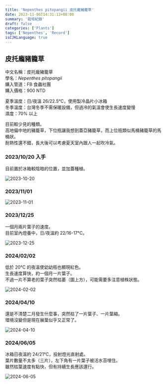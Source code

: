 ```yaml
---
title: 'Nepenthes pitopangii 皮托龐豬籠草'
date: 2023-11-06T14:31:13+08:00
summary: '栽培紀錄'
draft: false
categories: ['Plants']
tags: ['Nepenthes', 'Record']
isCJKLanguage: true
---
```


## 皮托龐豬籠草

中文名稱：皮托龐豬籠草  
學名：*Nepenthes pitopangii*  
購入管道：FB 食蟲社團  
購入價格：900 NTD  

夏季溫度：日/夜溫 26/22.5℃，使用製冷晶片小冰箱  
冬季溫度：台灣冬季不需保暖設備，但過冷的氣溫會使生長速度變慢  
濕度：70% 以上

目前較少見的種類。  
高地偏中地的豬籠草，下位瓶讓我想到蓋亞豬籠草，而上位瓶類似馬桶豬籠草的馬桶狀。  
耐熱性還不錯，長大後可以考慮夏天室內跟人一起吹冷氣。  

### 2023/10/20 入手

目前置於冰箱較陰暗的位置，並加蓋種植。  

![2023-10-20](./images/2023-10-20.jpg "與長葉狸藻一起種植在小冰箱內")

### 2023/11/01

![2023-11-01](./images/2023-11-01.jpg "展葉速度蠻快的")

### 2023/12/25

一個月兩片葉子的速度。  
目前室內燈養中，日/夜溫約 22/16-17℃。  

![2023-12-25](./images/2023-12-25.jpg)

### 2024/02/02

低於 20℃ 的夜溫使幼幼瓶也顯現紅色。  
生長速度算快，約一個月一片葉子。  
不過一片不算老的葉子突然枯萎（圖上方），可能需要多注意植株狀態。  

![2024-02-02](./images/2024-02-02.jpg)

### 2024/04/10

還是不清楚二月發生什麼事，突然枯了一片葉子、一片葉縮。  
環境沒變但是現在展葉似乎又正常了。  

![2024-04-10](./images/2024-04-10.jpg)

### 2024/06/05

冰箱日夜溫約 24/21℃，投射燈光直射處。  
葉片數量不太多（三片），左下角有一片葉子被活水苔埋住。  
雖然枯葉速度有點快，但有持續生長應該還行。  

![2024-06-05](./images/2024-06-05.jpg)

